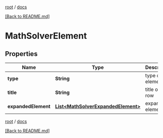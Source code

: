 [root](./../ "root") / [docs](./ "docs")

[[Back to README.md]](./../README.md "[Back to README.md]")

# MathSolverElement

## Properties

| Name | Type | Description | Notes |
|------------ | ------------- | ------------- | -------------|
|**type** | **String** | type of element |  [optional] |
|**title** | **String** | title of the row |  [optional] |
|**expandedElement** | [**List&lt;MathSolverExpandedElement&gt;**](MathSolverExpandedElement.md) | expanded element |  [optional] |

[root](./../ "root") / [docs](./ "docs")

[[Back to README.md]](./../README.md "[Back to README.md]")